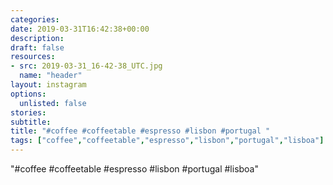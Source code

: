 ```yaml
---
categories:
date: 2019-03-31T16:42:38+00:00
description:
draft: false
resources:
- src: 2019-03-31_16-42-38_UTC.jpg
  name: "header"
layout: instagram
options:
  unlisted: false
stories:
subtitle:
title: "#coffee #coffeetable #espresso #lisbon #portugal "
tags: ["coffee","coffeetable","espresso","lisbon","portugal","lisboa"]
---
```


"#coffee #coffeetable #espresso #lisbon #portugal #lisboa"

